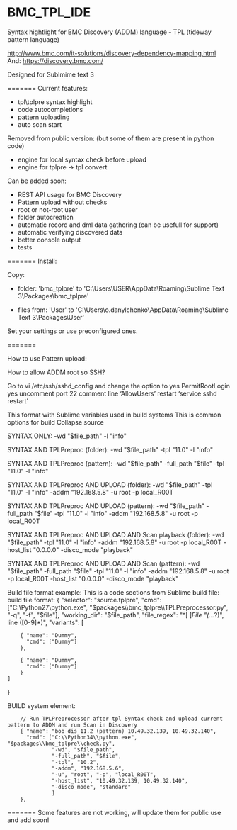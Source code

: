 # BMC_TPL_IDE

Syntax hightlight for BMC Discovery (ADDM) language - TPL (tideway pattern language)

http://www.bmc.com/it-solutions/discovery-dependency-mapping.html And: https://discovery.bmc.com/

Designed for Sublmime text 3


=======
Current features:
- tpl\tplpre syntax highlight
- code autocompletions
- pattern uploading
- auto scan start

Removed from public version:
(but some of them are present in python code)
- engine for local syntax check before upload
- engine for tplpre -> tpl convert

Can be added soon:
- REST API usage for BMC Discovery
- Pattern upload without checks
- root or not-root user
- folder autocreation
- automatic record and dml data gathering (can be usefull for support)
- automatic verifying discovered data
- better console output
- tests


=======
Install:

Copy:
- folder: 'bmc_tplpre' to 'C:\Users\USER\AppData\Roaming\Sublime Text 3\Packages\bmc_tplpre'

- files from: 'User' to 'C:\Users\o.danylchenko\AppData\Roaming\Sublime Text 3\Packages\User'

Set your settings or use preconfigured ones.



=======

How to use Pattern upload:

How to allow ADDM root so SSH?

Go to vi /etc/ssh/sshd_config and change the option to yes PermitRootLogin yes
uncomment port 22
comment line ‘AllowUsers’
restart ‘service sshd restart’

This format with Sublime variables used in build systems
This is common options for build  Collapse source

SYNTAX ONLY:
-wd "$file_path" -l "info"

SYNTAX AND TPLPreproc (folder):
-wd "$file_path" -tpl "11.0" -l "info"

SYNTAX AND TPLPreproc (pattern):
-wd "$file_path" -full_path "$file" -tpl "11.0" -l "info"

SYNTAX AND TPLPreproc AND UPLOAD (folder):
-wd "$file_path" -tpl "11.0" -l "info" -addm "192.168.5.8" -u root -p local_R00T

SYNTAX AND TPLPreproc AND UPLOAD (pattern):
-wd "$file_path" -full_path "$file" -tpl "11.0" -l "info" -addm "192.168.5.8" -u root -p local_R00T

SYNTAX AND TPLPreproc AND UPLOAD AND Scan playback (folder):
-wd "$file_path" -tpl "11.0" -l "info" -addm "192.168.5.8" -u root -p local_R00T -host_list "0.0.0.0" -disco_mode "playback"

SYNTAX AND TPLPreproc AND UPLOAD AND Scan (pattern):
-wd "$file_path" -full_path "$file" -tpl "11.0" -l "info" -addm "192.168.5.8" -u root -p local_R00T -host_list "0.0.0.0" -disco_mode "playback"


Build file format example:
This is a code sections from Sublime build file:
build file format:
{
    "selector": "source.tplpre",
    "cmd": ["C:\\Python27\\python.exe", "$packages\\bmc_tplpre\\TPLPreprocessor.py", "-q", "-f", "$file"],
    "working_dir": "$file_path",
    "file_regex": "^[ ]*File \"(...*?)\", line ([0-9]*)",
    "variants": [

        { "name": "Dummy",
          "cmd": ["Dummy"]
        },

        { "name": "Dummy",
          "cmd": ["Dummy"]
        }
    ]
}

BUILD system element:

        // Run TPLPreprocessor after tpl Syntax check and upload current pattern to ADDM and run Scan in Discovery
        { "name": "bob dis 11.2 (pattern) 10.49.32.139, 10.49.32.140",
          "cmd": ["C:\\Python34\\python.exe", "$packages\\bmc_tplpre\\check.py",
                  "-wd", "$file_path",
                  "-full_path", "$file",
                  "-tpl", "10.2",
                  "-addm", "192.168.5.6",
                  "-u", "root", "-p", "local_R00T",
                  "-host_list", "10.49.32.139, 10.49.32.140",
                  "-disco_mode", "standard"
                  ]
        },



=======
Some features are not working, will update them for public use and add soon!